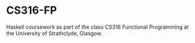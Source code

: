 # CS316-FP
Haskell coursework as part of the class CS316 Functional Programming at the University of Strathclyde, Glasgow.
